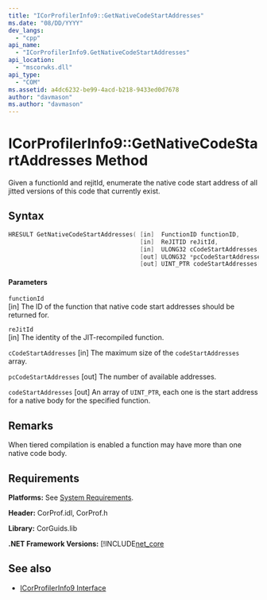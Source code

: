 ```yaml
---
title: "ICorProfilerInfo9::GetNativeCodeStartAddresses"
ms.date: "08/DD/YYYY"
dev_langs: 
  - "cpp"
api_name: 
  - "ICorProfilerInfo9.GetNativeCodeStartAddresses"
api_location: 
  - "mscorwks.dll"
api_type: 
  - "COM"
ms.assetid: a4dc6232-be99-4acd-b218-9433ed0d7678
author: "davmason"
ms.author: "davmason"
---
```

# ICorProfilerInfo9::GetNativeCodeStartAddresses Method
  
 Given a functionId and rejitId, enumerate the native code start address of all jitted versions of this code that currently exist.   
  
## Syntax  
  
```cpp
HRESULT GetNativeCodeStartAddresses( [in]  FunctionID functionID,
                                     [in]  ReJITID reJitId,
                                     [in]  ULONG32 cCodeStartAddresses,
                                     [out] ULONG32 *pcCodeStartAddresses,
                                     [out] UINT_PTR codeStartAddresses[]);
```  
  
#### Parameters  
 `functionId`  
 [in] The ID of the function that native code start addresses should be returned for.  
  
 `reJitId`  
 [in] The identity of the JIT-recompiled function. 
  
 `cCodeStartAddresses`
 [in] The maximum size of the `codeStartAddresses` array.

 `pcCodeStartAddresses`
 [out] The number of available addresses.

 `codeStartAddresses`
 [out] An array of `UINT_PTR`, each one is the start address for a native body for the specified function. 

## Remarks  
 When tiered compilation is enabled a function may have more than one native code body. 

## Requirements  
 **Platforms:** See [System Requirements](../../../../docs/framework/get-started/system-requirements.md).  
  
 **Header:** CorProf.idl, CorProf.h  
  
 **Library:** CorGuids.lib  
  
 **.NET Framework Versions:** [!INCLUDE[net_core](../../../../includes/net-core.md)  
  
## See also
- [ICorProfilerInfo9 Interface](../../../../docs/framework/unmanaged-api/profiling/icorprofilerinfo9-interface.md)

